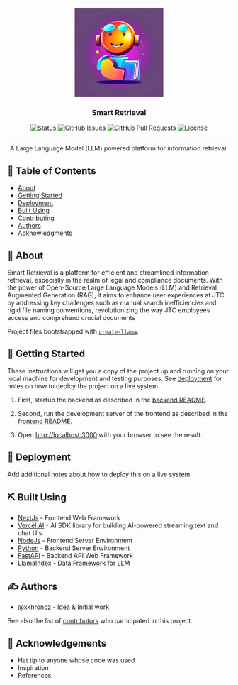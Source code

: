<p align="center">
  <a href="" rel="noopener">
 <img width=200px height=200px src="smart retrieval.webp" alt="Project logo"></a>
</p>

<h3 align="center">Smart Retrieval</h3>

<div align="center">

[![Status](https://img.shields.io/badge/status-active-success.svg)]()
[![GitHub Issues](https://img.shields.io/github/issues/digitalbuiltenvironment/Smart-Retrieval.svg)](https://github.com/digitalbuiltenvironment/Smart-Retrieval/issues)
[![GitHub Pull Requests](https://img.shields.io/github/issues-pr/digitalbuiltenvironment/Smart-Retrieval.svg)](https://github.com/digitalbuiltenvironment/Smart-Retrieval/pulls)
[![License](https://img.shields.io/badge/license-MIT-blue.svg)](/LICENSE)

</div>

---

<p align="center"> A Large Language Model (LLM) powered platform for information retrieval.
    <br>
</p>

## 📝 Table of Contents

- [About](#about)
- [Getting Started](#getting_started)
- [Deployment](#deployment)
- [Built Using](#built_using)
- [Contributing](../CONTRIBUTING.md)
- [Authors](#authors)
- [Acknowledgments](#acknowledgement)

## 🧐 About <a name = "about"></a>

Smart Retrieval is a platform for efficient and streamlined information retrieval, especially in the realm of legal and compliance documents.
With the power of Open-Source Large Language Models (LLM) and Retrieval Augmented Generation (RAG), it aims to enhance user experiences at JTC by addressing key challenges such as manual search inefficiencies and rigid file naming conventions, revolutionizing the way JTC employees access and comprehend crucial documents

Project files bootstrapped with [`create-llama`](https://github.com/run-llama/LlamaIndexTS/tree/main/packages/create-llama).

## 🏁 Getting Started <a name = "getting_started"></a>

These instructions will get you a copy of the project up and running on your local machine for development and testing purposes. See [deployment](#deployment) for notes on how to deploy the project on a live system.

1) First, startup the backend as described in the [backend README](./backend/README.md).

2) Second, run the development server of the frontend as described in the [frontend README](./frontend/README.md).

3) Open [http://localhost:3000](http://localhost:3000) with your browser to see the result.


## 🚀 Deployment <a name = "deployment"></a>

Add additional notes about how to deploy this on a live system.

## ⛏️ Built Using <a name = "built_using"></a>

- [NextJs](https://nextjs.org/) - Frontend Web Framework
- [Vercel AI](https://vercel.com/ai) - AI SDK library for building AI-powered streaming text and chat UIs.
- [NodeJs](https://nodejs.org/en/) - Frontend Server Environment
- [Python](https://python.org/) - Backend Server Environment
- [FastAPI](https://fastapi.tiangolo.com/) - Backend API Web Framework
- [LlamaIndex](https://www.llamaindex.ai/) - Data Framework for LLM

## ✍️ Authors <a name = "authors"></a>

- [@xkhronoz](https://github.com/xkhronoz) - Idea & Initial work

See also the list of [contributors](https://github.com/digitalbuiltenvironment/Smart-Retrieval/contributors) who participated in this project.

## 🎉 Acknowledgements <a name = "acknowledgement"></a>

- Hat tip to anyone whose code was used
- Inspiration
- References
